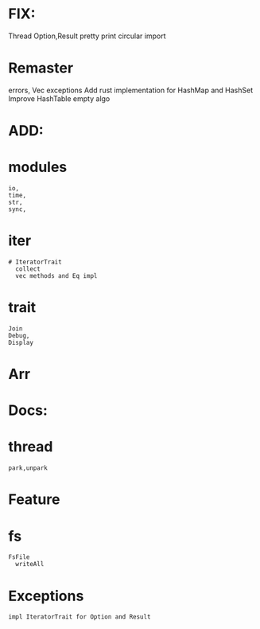 
# FIX:
  Thread
  Option,Result pretty print
  circular import

# Remaster
  errors,
  Vec exceptions
  Add rust implementation for HashMap and HashSet
  Improve HashTable empty algo

# ADD:
  # modules
    io,
    time,
    str,
    sync,
  # iter
    # IteratorTrait
      collect
      vec methods and Eq impl
  # trait
    Join
    Debug,
    Display
  # Arr
# Docs:
  # thread
    park,unpark

# Feature
  # fs
    FsFile
      writeAll
  # Exceptions
    impl IteratorTrait for Option and Result
